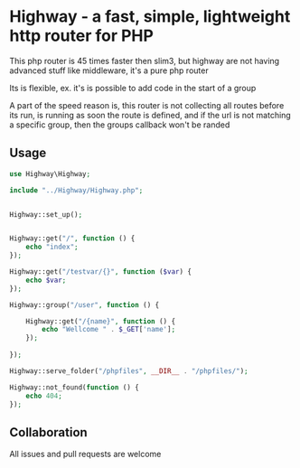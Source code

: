 # Highway - a fast, simple, lightweight http router for PHP

This php router is 45 times faster then slim3, but highway are not having advanced stuff like middleware, it's a pure php router

Its is flexible, ex. it's is possible to add code in the start of a group 

A part of the speed reason is, this router is not collecting all routes before its run, is running as soon the route is defined, and if the url is not matching a specific group, then the groups callback won't be randed 

## Usage

```php
use Highway\Highway;

include "../Highway/Highway.php";


Highway::set_up();


Highway::get("/", function () {
    echo "index";
});

Highway::get("/testvar/{}", function ($var) {
    echo $var;
});

Highway::group("/user", function () {

    Highway::get("/{name}", function () {
        echo "Wellcome " . $_GET['name'];
    });
    
});

Highway::serve_folder("/phpfiles", __DIR__ . "/phpfiles/");

Highway::not_found(function () {
    echo 404;
});
```

## Collaboration

All issues and pull requests are welcome